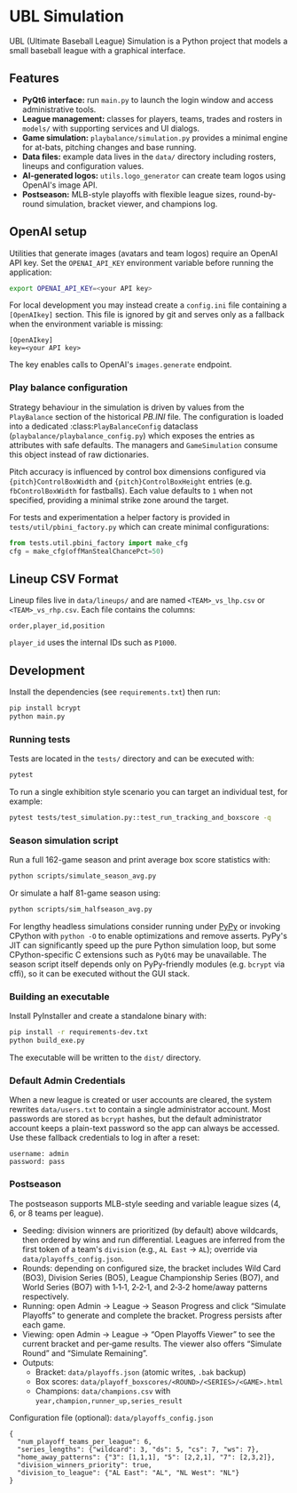 # UBL Simulation

UBL (Ultimate Baseball League) Simulation is a Python project that models a small baseball league with a graphical interface.

## Features
- **PyQt6 interface:** run `main.py` to launch the login window and access administrative tools.
- **League management:** classes for players, teams, trades and rosters in `models/` with supporting services and UI dialogs.
- **Game simulation:** `playbalance/simulation.py` provides a minimal engine for at-bats, pitching changes and base running.
- **Data files:** example data lives in the `data/` directory including rosters, lineups and configuration values.
- **AI-generated logos:** `utils.logo_generator` can create team logos using OpenAI's image API.
- **Postseason:** MLB-style playoffs with flexible league sizes, round-by-round simulation, bracket viewer, and champions log.

## OpenAI setup

Utilities that generate images (avatars and team logos) require an OpenAI API
key. Set the `OPENAI_API_KEY` environment variable before running the
application:

```bash
export OPENAI_API_KEY=<your API key>
```

For local development you may instead create a `config.ini` file containing a
`[OpenAIkey]` section. This file is ignored by git and serves only as a
fallback when the environment variable is missing:

```
[OpenAIkey]
key=<your API key>
```

The key enables calls to OpenAI's `images.generate` endpoint.

### Play balance configuration

Strategy behaviour in the simulation is driven by values from the
`PlayBalance` section of the historical *PB.INI* file.  The configuration is
loaded into a dedicated :class:`PlayBalanceConfig` dataclass
(`playbalance/playbalance_config.py`) which exposes the entries as attributes with
safe defaults.  The managers and `GameSimulation` consume this object instead
of raw dictionaries.

Pitch accuracy is influenced by control box dimensions configured via
``{pitch}ControlBoxWidth`` and ``{pitch}ControlBoxHeight`` entries (e.g.
``fbControlBoxWidth`` for fastballs).  Each value defaults to ``1`` when not
specified, providing a minimal strike zone around the target.

For tests and experimentation a helper factory is provided in
`tests/util/pbini_factory.py` which can create minimal configurations:

```python
from tests.util.pbini_factory import make_cfg
cfg = make_cfg(offManStealChancePct=50)
```

## Lineup CSV Format
Lineup files live in `data/lineups/` and are named `<TEAM>_vs_lhp.csv` or `<TEAM>_vs_rhp.csv`.
Each file contains the columns:

```csv
order,player_id,position
```

`player_id` uses the internal IDs such as `P1000`.

## Development
Install the dependencies (see `requirements.txt`) then run:

```bash
pip install bcrypt
python main.py
```


### Running tests
Tests are located in the `tests/` directory and can be executed with:

```bash
pytest
```

To run a single exhibition style scenario you can target an individual test,
for example:

```bash
pytest tests/test_simulation.py::test_run_tracking_and_boxscore -q
```

### Season simulation script

Run a full 162-game season and print average box score statistics with:

```bash
python scripts/simulate_season_avg.py
```

Or simulate a half 81-game season using:

```bash
python scripts/sim_halfseason_avg.py
```

For lengthy headless simulations consider running under
[PyPy](https://www.pypy.org/) or invoking CPython with
`python -O` to enable optimizations and remove asserts. PyPy's JIT can
significantly speed up the pure Python simulation loop, but some
CPython-specific C extensions such as `PyQt6` may be unavailable. The
season script itself depends only on PyPy-friendly modules (e.g. `bcrypt`
via cffi), so it can be executed without the GUI stack.

### Building an executable
Install PyInstaller and create a standalone binary with:

```bash
pip install -r requirements-dev.txt
python build_exe.py
```

The executable will be written to the `dist/` directory.

### Default Admin Credentials
When a new league is created or user accounts are cleared, the system rewrites
`data/users.txt` to contain a single administrator account. Most passwords are
stored as `bcrypt` hashes, but the default administrator account keeps a
plain-text password so the app can always be accessed. Use these fallback
credentials to log in after a reset:

```
username: admin
password: pass
```

### Postseason

The postseason supports MLB-style seeding and variable league sizes (4, 6, or 8 teams per league).

- Seeding: division winners are prioritized (by default) above wildcards, then ordered by wins and run differential. Leagues are inferred from the first token of a team's `division` (e.g., `AL East` → `AL`); override via `data/playoffs_config.json`.
- Rounds: depending on configured size, the bracket includes Wild Card (BO3), Division Series (BO5), League Championship Series (BO7), and World Series (BO7) with 1‑1‑1, 2‑2‑1, and 2‑3‑2 home/away patterns respectively.
- Running: open Admin → League → Season Progress and click “Simulate Playoffs” to generate and complete the bracket. Progress persists after each game.
- Viewing: open Admin → League → “Open Playoffs Viewer” to see the current bracket and per‑game results. The viewer also offers “Simulate Round” and “Simulate Remaining”.
- Outputs:
  - Bracket: `data/playoffs.json` (atomic writes, `.bak` backup)
  - Box scores: `data/playoff_boxscores/<ROUND>/<SERIES>/<GAME>.html`
  - Champions: `data/champions.csv` with `year,champion,runner_up,series_result`

Configuration file (optional): `data/playoffs_config.json`

```
{
  "num_playoff_teams_per_league": 6,
  "series_lengths": {"wildcard": 3, "ds": 5, "cs": 7, "ws": 7},
  "home_away_patterns": {"3": [1,1,1], "5": [2,2,1], "7": [2,3,2]},
  "division_winners_priority": true,
  "division_to_league": {"AL East": "AL", "NL West": "NL"}
}
```

